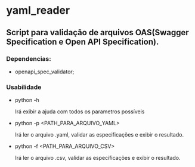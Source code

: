 # yaml_reader

<h2>Script para validação de arquivos OAS(Swagger Specification e Open API Specification).</h2>
<h3>Dependencias:</h3>

+ openapi_spec_validator;

<h3>Usabilidade</h3>

* python -h

  Irá exibir a ajuda com todos os parametros possíveis
  
* python -p <PATH_PARA_ARQUIVO_YAML>

  Irá ler o arquivo .yaml, validar as especificações e exibir o resultado.
  
*  python -f <PATH_PARA_ARQUIVO_CSV>
  
   Irá ler o arquivo .csv, validar as especificações e exibir o resultado.
